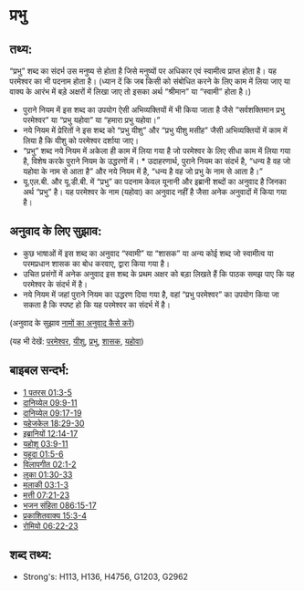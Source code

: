 # प्रभु #

## तथ्य: ##

“प्रभु” शब्द का संदर्भ उस मनुष्य से होता है जिसे मनुष्यों पर अधिकार एवं स्वामीत्व प्राप्त होता है। यह परमेश्वर का भी पदनाम होता है। (ध्यान दें कि जब किसी को संबोधित करने के लिए काम में लिया जाए या वाक्य के आरंभ में बड़े अक्षरों में लिखा जाए तो इसका अर्थ “श्रीमान” या “स्वामी” होता है।) 

* पुराने नियम में इस शब्द का उपयोग ऐसी अभिव्यक्तियों में भी किया जाता है जैसे “सर्वशक्तिमान प्रभु परमेश्वर” या “प्रभु यहोवा” या “हमारा प्रभु यहोवा।”
* नये नियम में प्रेरितों ने इस शब्द को “प्रभु यीशु” और “प्रभु यीशु मसीह” जैसी अभिव्यक्तियों में काम में लिया है कि यीशु को परमेश्वर दर्शाया जाए।
* “प्रभु” शब्द नये नियम में अकेला ही काम में लिया गया है जो परमेश्वर के लिए सीधा काम में लिया गया है, विशेष करके पुराने नियम के उद्धरणों में। * उदाहरणार्थ, पुराने नियम का संदर्भ है, “धन्य है वह जो यहोवा के नाम से आता है” और नये नियम में है, “धन्य है वह जो प्रभु के नाम से आता है।”
* यू.एल.बी. और यू.डी.बी. में “प्रभु” का पदनाम केवल यूनानी और इब्रानी शब्दों का अनुवाद है जिनका अर्थ “प्रभु” है। यह परमेश्वर के नाम (यहोवा) का अनुवाद नहीं है जैसा अनेक अनुवादों में किया गया है।

## अनुवाद के लिए सुझाव: ##

* कुछ भाषाओं में इस शब्द का अनुवाद “स्वामी” या “शासक” या अन्य कोई शब्द जो स्वामीत्व या परमप्रधान शासक का बोध करवाए, द्वारा किया गया है।
* उचित प्रसंगों में अनेक अनुवाद इस शब्द के प्रथम अक्षर को बड़ा लिखते हैं कि पाठक समझ पाए कि यह परमेश्वर के संदर्भ में है।
* नये नियम में जहां पुराने नियम का उद्धरण दिया गया है, वहां “प्रभु परमेश्वर” का उपयोग किया जा सकता है कि स्पष्ट हो कि यह परमेश्वर का संदर्भ में है।

(अनुवाद के सुझाव [नामों का अनुवाद कैसे करें](rc://en/ta/man/translate/translate-names))

(यह भी देखें: [परमेश्वर](../kt/god.md), [यीशु](../kt/jesus.md), [प्रभु](../kt/lord.md), [शासक](../other/ruler.md), [यहोवा](../kt/yahweh.md))

## बाइबल सन्दर्भ: ##

* [1 पतरस 01:3-5](rc://en/tn/help/1pe/01/03)
* [दानिय्येल 09:9-11](rc://en/tn/help/dan/09/09)
* [दानिय्येल 09:17-19](rc://en/tn/help/dan/09/17)
* [यहेजकेल 18:29-30](rc://en/tn/help/ezk/18/29)
* [इब्रानियों 12:14-17](rc://en/tn/help/heb/12/14)
* [यहोशू 03:9-11](rc://en/tn/help/jos/03/09)
* [यहूदा 01:5-6](rc://en/tn/help/jud/01/05)
* [विलापगीत 02:1-2](rc://en/tn/help/lam/02/01)
* [लूका 01:30-33](rc://en/tn/help/luk/01/30)
* [मलाकी 03:1-3](rc://en/tn/help/mal/03/01)
* [मत्ती 07:21-23](rc://en/tn/help/mat/07/21)
* [भजन संहिता 086:15-17](rc://en/tn/help/psa/086/015)
* [प्रकाशितवाक्य 15:3-4](rc://en/tn/help/rev/15/03)
* [रोमियो 06:22-23](rc://en/tn/help/rom/06/22)

## शब्द तथ्य: ##

* Strong's: H113, H136, H4756, G1203, G2962
